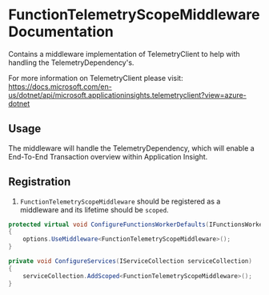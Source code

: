 # FunctionTelemetryScopeMiddleware Documentation

Contains a middleware implementation of TelemetryClient to help with handling the TelemetryDependency's.

For more information on TelemetryClient please visit: <https://docs.microsoft.com/en-us/dotnet/api/microsoft.applicationinsights.telemetryclient?view=azure-dotnet>

## Usage

The middleware will handle the TelemetryDependency, which will enable a End-To-End Transaction overview within Application Insight.

## Registration

1. `FunctionTelemetryScopeMiddleware` should be registered as a middleware and its lifetime should be `scoped`.

```c#
protected virtual void ConfigureFunctionsWorkerDefaults(IFunctionsWorkerApplicationBuilder options)
{
    options.UseMiddleware<FunctionTelemetryScopeMiddleware>();
}

private void ConfigureServices(IServiceCollection serviceCollection)
{
    serviceCollection.AddScoped<FunctionTelemetryScopeMiddleware>();
}
```
